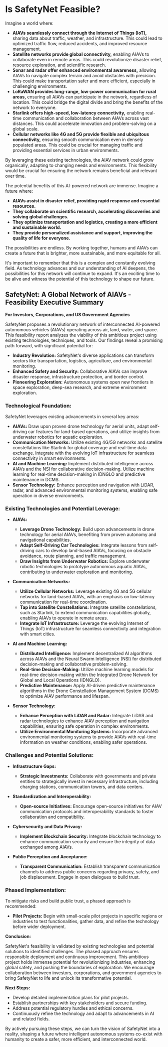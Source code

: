 # Is SafetyNet Feasible?

Imagine a world where:

-   **AIAVs seamlessly connect through the Internet of Things (IoT),** sharing data about traffic, weather, and infrastructure. This could lead to optimized traffic flow, reduced accidents, and improved resource management.
-   **Satellite networks provide global connectivity,** enabling AIAVs to collaborate even in remote areas. This could revolutionize disaster relief, resource exploration, and scientific research.
-   **Sonar and radar offer enhanced environmental awareness,** allowing AIAVs to navigate complex terrain and avoid obstacles with precision. This could make transportation safer and more efficient, especially in challenging environments.
-   **LoRaWAN provides long-range, low-power communication for rural areas,** ensuring all AIAVs can participate in the network, regardless of location. This could bridge the digital divide and bring the benefits of the network to everyone.
-   **Starlink offers high-speed, low-latency connectivity,** enabling real-time communication and collaboration between AIAVs across vast distances. This could accelerate innovation and problem-solving on a global scale.
-   **Cellular networks like 4G and 5G provide flexible and ubiquitous connectivity,** ensuring smooth communication even in densely populated areas. This could be crucial for managing traffic and providing essential services in urban environments.

By leveraging these existing technologies, the AIAV network could grow organically, adapting to changing needs and environments. This flexibility would be crucial for ensuring the network remains beneficial and relevant over time.

The potential benefits of this AI-powered network are immense. Imagine a future where:

-   **AIAVs assist in disaster relief, providing rapid response and essential resources.**
-   **They collaborate on scientific research, accelerating discoveries and solving global challenges.**
-   **They optimize transportation and logistics, creating a more efficient and sustainable world.**
-   **They provide personalized assistance and support, improving the quality of life for everyone.**

The possibilities are endless. By working together, humans and AIAVs can create a future that is brighter, more sustainable, and more equitable for all.

It's important to remember that this is a complex and constantly evolving field. As technology advances and our understanding of AI deepens, the possibilities for this network will continue to expand. It's an exciting time to be alive and witness the potential of this technology to shape our future.

## SafetyNet: A Global Network of AIAVs - Feasibility Executive Summary

**For Investors, Corporations, and US Government Agencies**

SafetyNet proposes a revolutionary network of interconnected AI-powered autonomous vehicles (AIAVs) operating across air, land, water, and space. This feasibility report analyzes the viability of this ambitious project using existing technologies, techniques, and tools. Our findings reveal a promising path forward, with significant potential for:

-   **Industry Revolution:** SafetyNet's diverse applications can transform sectors like transportation, logistics, agriculture, and environmental monitoring.
-   **Enhanced Safety and Security:** Collaborative AIAVs can improve disaster response, infrastructure protection, and border control.
-   **Pioneering Exploration:** Autonomous systems open new frontiers in space exploration, deep-sea research, and extreme environment exploration.

### **Technological Foundation:**

SafetyNet leverages existing advancements in several key areas:

-   **AIAVs:** Draw upon proven drone technology for aerial units, adapt self-driving car features for land-based operations, and utilize insights from underwater robotics for aquatic exploration.
-   **Communication Networks:** Utilize existing 4G/5G networks and satellite constellations like Starlink for global coverage and real-time data exchange. Integrate with the evolving IoT infrastructure for seamless connectivity in smart environments.
-   **AI and Machine Learning:** Implement distributed intelligence across AIAVs and the NSI for collaborative decision-making. Utilize machine learning for real-time decision-making in IDNGLO and predictive maintenance in DCMS.
-   **Sensor Technology:** Enhance perception and navigation with LiDAR, radar, and advanced environmental monitoring systems, enabling safe operation in diverse environments.

### **Existing Technologies and Potential Leverage:**

-   **AIAVs:**
    
    -   **Leverage Drone Technology:** Build upon advancements in drone technology for aerial AIAVs, benefiting from proven autonomy and navigational capabilities.
    -   **Adapt Self-Driving Car Technologies:** Integrate lessons from self-driving cars to develop land-based AIAVs, focusing on obstacle avoidance, route planning, and traffic management.
    -   **Draw Insights from Underwater Robotics:** Explore underwater robotic technologies to prototype autonomous aquatic AIAVs, contributing to underwater exploration and monitoring.

-   **Communication Networks:**
    
    -   **Utilize Cellular Networks:** Leverage existing 4G and 5G cellular networks for land-based AIAVs, with an emphasis on low-latency communication for real-time coordination.
    -   **Tap into Satellite Constellations:** Integrate satellite constellations, such as Starlink, to extend communication capabilities globally, enabling AIAVs to operate in remote areas.
    -   **Integrate IoT Infrastructure:** Leverage the evolving Internet of Things (IoT) infrastructure for seamless connectivity and integration with smart cities.

-   **AI and Machine Learning:**
    
    -   **Distributed Intelligence:** Implement decentralized AI algorithms across AIAVs and the Neural Swarm Intelligence (NSI) for distributed decision-making and collaborative problem-solving.
    -   **Real-time Decision-Making:** Utilize machine learning models for real-time decision-making within the Integrated Drone Network for Global and Local Operations (IDNGLO).
    -   **Predictive Maintenance:** Apply AI-driven predictive maintenance algorithms in the Drone Constellation Management System (DCMS) to optimize AIAV performance and lifespan.

-   **Sensor Technology:**
    
    -   **Enhance Perception with LiDAR and Radar:** Integrate LiDAR and radar technologies to enhance AIAV perception and navigation capabilities, ensuring safe operation in complex environments.
    -   **Utilize Environmental Monitoring Systems:** Incorporate advanced environmental monitoring systems to provide AIAVs with real-time information on weather conditions, enabling safer operations.

### **Challenges and Potential Solutions:**

-   **Infrastructure Gaps:**
    -   **Strategic Investments:** Collaborate with governments and private entities to strategically invest in necessary infrastructure, including charging stations, communication towers, and data centers.

-   **Standardization and Interoperability:**
    -   **Open-source Initiatives:** Encourage open-source initiatives for AIAV communication protocols and interoperability standards to foster collaboration and compatibility.

-   **Cybersecurity and Data Privacy:**
    -   **Implement Blockchain Security:** Integrate blockchain technology to enhance communication security and ensure the integrity of data exchanged among AIAVs.

-   **Public Perception and Acceptance:**
    -   **Transparent Communication:** Establish transparent communication channels to address public concerns regarding privacy, safety, and job displacement. Engage in open dialogues to build trust.

### **Phased Implementation:**

To mitigate risks and build public trust, a phased approach is recommended:

-   **Pilot Projects:** Begin with small-scale pilot projects in specific regions or industries to test functionalities, gather data, and refine the technology before wider deployment.

**Conclusion:**

SafetyNet's feasibility is validated by existing technologies and potential solutions to identified challenges. The phased approach ensures responsible deployment and continuous improvement. This ambitious project holds immense potential for revolutionizing industries, enhancing global safety, and pushing the boundaries of exploration. We encourage collaboration between investors, corporations, and government agencies to bring SafetyNet to life and unlock its transformative potential.

**Next Steps:**

-   Develop detailed implementation plans for pilot projects.
-   Establish partnerships with key stakeholders and secure funding.
-   Address potential regulatory hurdles and ethical concerns.
-   Continuously refine the technology and adapt to advancements in AI and related fields.

By actively pursuing these steps, we can turn the vision of SafetyNet into a reality, shaping a future where intelligent autonomous systems co-exist with humanity to create a safer, more efficient, and interconnected world.